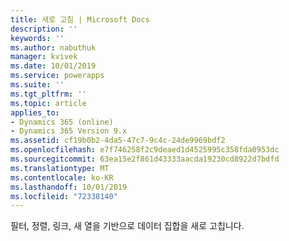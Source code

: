 ```yaml
---
title: 새로 고침 | Microsoft Docs
description: ''
keywords: ''
ms.author: nabuthuk
manager: kvivek
ms.date: 10/01/2019
ms.service: powerapps
ms.suite: ''
ms.tgt_pltfrm: ''
ms.topic: article
applies_to:
- Dynamics 365 (online)
- Dynamics 365 Version 9.x
ms.assetid: cf19b0b2-4da5-47c7-9c4c-24de9969bdf2
ms.openlocfilehash: e7f746258f2c9deaed1d4525995c358fda0953dc
ms.sourcegitcommit: 63ea15e2f861d43333aacda19230cd8922d7bdfd
ms.translationtype: MT
ms.contentlocale: ko-KR
ms.lasthandoff: 10/01/2019
ms.locfileid: "72338140"
---
```

필터, 정렬, 링크, 새 열을 기반으로 데이터 집합을 새로 고칩니다.
